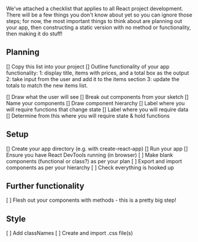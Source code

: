 We've attached a checklist that applies to all React project development. There will be a few things you don't know about yet so you can ignore those steps; for now, the most important things to think about are planning out your app, then constructing a static version with no method or functionality, then making it do stuff!

## Planning

[] Copy this list into your project
[] Outline functionality of your app functionality:
1: display title, items with prices, and a total box as the output
2: take input from the user and add it to the items section
3: update the totals to match the new items list.

[] Draw what the user will see
[] Break out components from your sketch
[] Name your components
[] Draw component hierarchy
[] Label where you will require functions that change state
[] Label where you will require data
[] Determine from this where you will require state & hold functions

## Setup

[] Create your app directory (e.g. with create-react-app)
[] Run your app
[] Ensure you have React DevTools running (in browser)
[ ] Make blank components (functional or class?) as per your plan
[ ] Export and import components as per your hierarchy
[ ] Check everything is hooked up

## Further functionality

[ ] Flesh out your components with methods - this is a pretty big step!

## Style

[ ] Add classNames
[ ] Create and import .css file(s)
